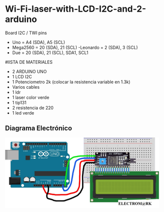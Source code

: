 # Wi-Fi-laser-with-LCD-I2C-and-2-arduino


 Board I2C / TWI pins
- Uno       =   A4 (SDA), A5 (SCL)
- Mega2560  =   20 (SDA), 21 (SCL)
-Leonardo  =   2 (SDA), 3 (SCL)
- Due       =   20 (SDA), 21 (SCL), SDA1, SCL1


#lISTA DE MATERIALES

- 2 ARDUINO UNO
- 1 LCD I2C
- 1 Potenciometro 2k (colocar la resistencia variable en 1.3k)
- Varios cables
- 1 ldr
- 1 laser color verde
- 1 tip131
- 2 resistencia de 220
- 1 led verde


## Diagrama Electrónico

![Circuito electronico](https://github.com/MarcoBravoG/Wi-Fi-laser-with-LCD-I2C-and-2-arduino/blob/main/descarga-1536x705.jpg)
